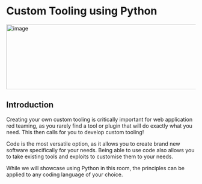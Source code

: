 # Custom Tooling using Python

<img width="860" height="173" alt="image" src="https://github.com/user-attachments/assets/d4605618-a448-403f-ac40-e531d04daf7c" />

## Introduction

Creating your own custom tooling is critically important for web application red teaming, as you rarely find a tool or plugin that will do exactly what you need. This then calls for you to develop custom tooling!

Code is the most versatile option, as it allows you to create brand new software specifically for your needs. Being able to use code also allows you to take existing tools and exploits to customise them to your needs. 

While we will showcase using Python in this room, the principles can be applied to any coding language of your choice.


